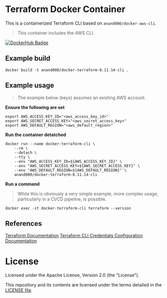 # Terraform Docker Container

This is a containerized Terraform CLI based on `anand000/docker-aws-cli`.

> This container includes the AWS CLI.

[![DockerHub Badge](http://dockeri.co/image/anand000/docker-terraform-0.11.14-cli)](https://hub.docker.com/r/anand000/docker-terraform-0.11.14-cli/)

## Example build

```
docker build -t anand000/docker-terraform-0.11.14-cli .
```

## Example usage

> The example below (keys) assumes an existing AWS account.


**Ensure the following are set**

```
export AWS_ACCESS_KEY_ID="<aws_access_key_id>"
export AWS_SECRET_ACCESS_KEY="<aws_secret_access_key>"
export AWS_DEFAULT_REGION="<aws_default_region>"
```

**Run the container detatched**
```
docker run --name docker-terraform-cli \
    --rm \
    --detach \
    --tty \
    --env "AWS_ACCESS_KEY_ID=${AWS_ACCESS_KEY_ID}" \
    --env "AWS_SECRET_ACCESS_KEY=${AWS_SECRET_ACCESS_KEY}" \
    --env "AWS_DEFAULT_REGION=${AWS_DEFAULT_REGION}" \
    anand000/docker-terraform-0.11.14-cli
```

**Run a command**

> While this is obviously a very simple example, more complex usage, particularly in a CI/CD pipeline, is possible.

```
docker exec -it docker-terraform-cli terraform --version 
```

## References

[Terraform Documentation](https://www.terraform.io/docs/cli-index.html)
[Terraform CLI Credentials Configuration Documentation](https://www.terraform.io/docs/commands/cli-config.html#credentials)

# License

Licensed under the Apache License, Version 2.0 (the "License").

This repository and its contents are licensed under the terms detailed in the [LICENSE file](./LICENSE).

